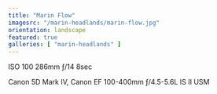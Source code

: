 ```yaml
---
title: "Marin Flow"
imagesrc: "/marin-headlands/marin-flow.jpg"
orientation: landscape
featured: true
galleries: [ "marin-headlands" ]
---
```


ISO 100 286mm ƒ/14 8sec

Canon 5D Mark IV, Canon EF 100-400mm ƒ/4.5-5.6L IS II USM
